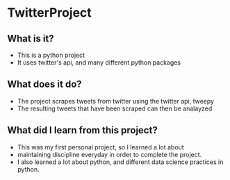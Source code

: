 # TwitterProject

## What is it?
- This is a python project
- It uses twitter's api, and many different python packages

## What does it do?
- The project scrapes tweets from twitter using the twitter api, tweepy
- The resulting tweets that have been scraped can then be analayzed

## What did I learn from this project?
- This was my first personal project, so I learned a lot about
- maintaining discipline everyday in order to complete the project.
- I also learned a lot about python, and different data science practices in python.
